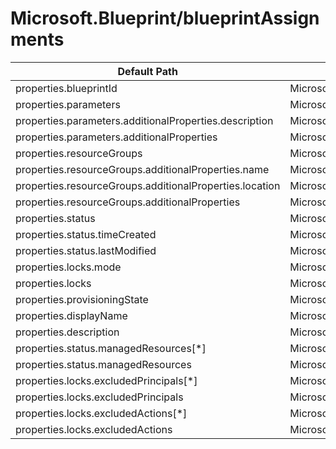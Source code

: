 # Microsoft.Blueprint/blueprintAssignments

| Default Path | Alias |
|---|---|
| properties.blueprintId | Microsoft.Blueprint/blueprintAssignments/blueprintId |
| properties.parameters | Microsoft.Blueprint/blueprintAssignments/parameters |
| properties.parameters.additionalProperties.description | Microsoft.Blueprint/blueprintAssignments/parameters.additionalProperties.description |
| properties.parameters.additionalProperties | Microsoft.Blueprint/blueprintAssignments/parameters.additionalProperties |
| properties.resourceGroups | Microsoft.Blueprint/blueprintAssignments/resourceGroups |
| properties.resourceGroups.additionalProperties.name | Microsoft.Blueprint/blueprintAssignments/resourceGroups.additionalProperties.name |
| properties.resourceGroups.additionalProperties.location | Microsoft.Blueprint/blueprintAssignments/resourceGroups.additionalProperties.location |
| properties.resourceGroups.additionalProperties | Microsoft.Blueprint/blueprintAssignments/resourceGroups.additionalProperties |
| properties.status | Microsoft.Blueprint/blueprintAssignments/status |
| properties.status.timeCreated | Microsoft.Blueprint/blueprintAssignments/status.timeCreated |
| properties.status.lastModified | Microsoft.Blueprint/blueprintAssignments/status.lastModified |
| properties.locks.mode | Microsoft.Blueprint/blueprintAssignments/locks.mode |
| properties.locks | Microsoft.Blueprint/blueprintAssignments/locks |
| properties.provisioningState | Microsoft.Blueprint/blueprintAssignments/provisioningState |
| properties.displayName | Microsoft.Blueprint/blueprintAssignments/displayName |
| properties.description | Microsoft.Blueprint/blueprintAssignments/description |
| properties.status.managedResources[*] | Microsoft.Blueprint/blueprintAssignments/status.managedResources[*] |
| properties.status.managedResources | Microsoft.Blueprint/blueprintAssignments/status.managedResources |
| properties.locks.excludedPrincipals[*] | Microsoft.Blueprint/blueprintAssignments/locks.excludedPrincipals[*] |
| properties.locks.excludedPrincipals | Microsoft.Blueprint/blueprintAssignments/locks.excludedPrincipals |
| properties.locks.excludedActions[*] | Microsoft.Blueprint/blueprintAssignments/locks.excludedActions[*] |
| properties.locks.excludedActions | Microsoft.Blueprint/blueprintAssignments/locks.excludedActions |


